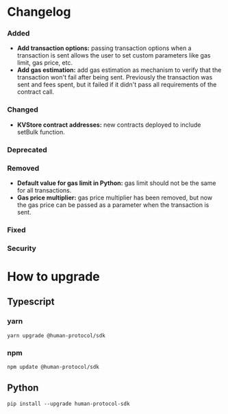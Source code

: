 # Changelog


### Added
- __Add transaction options:__ passing transaction options when a transaction is sent allows the user to set custom parameters like gas limit, gas price, etc.
- __Add gas estimation:__ add gas estimation as mechanism to verify that the transaction won't fail after being sent. Previously the transaction was sent and fees spent, but it failed if it didn't pass all requirements of the contract call.

### Changed
- __KVStore contract addresses:__ new contracts deployed to include setBulk function.

### Deprecated

### Removed
- __Default value for gas limit in Python:__ gas limit should not be the same for all transactions.
- __Gas price multiplier:__ gas price multiplier has been removed, but now the gas price can be passed as a parameter when the transaction is sent.

### Fixed

### Security




# How to upgrade

## Typescript
### yarn
```
yarn upgrade @human-protocol/sdk
```
### npm 
```
npm update @human-protocol/sdk
```
## Python
```
pip install --upgrade human-protocol-sdk
```
